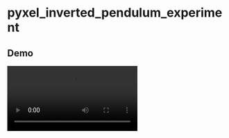 # pyxel_inverted_pendulum_experiment

## Demo
<video src="https://github.com/user-attachments/assets/7e88d22b-80a4-4d17-9b45-c8e02f1bee2c"></video>
